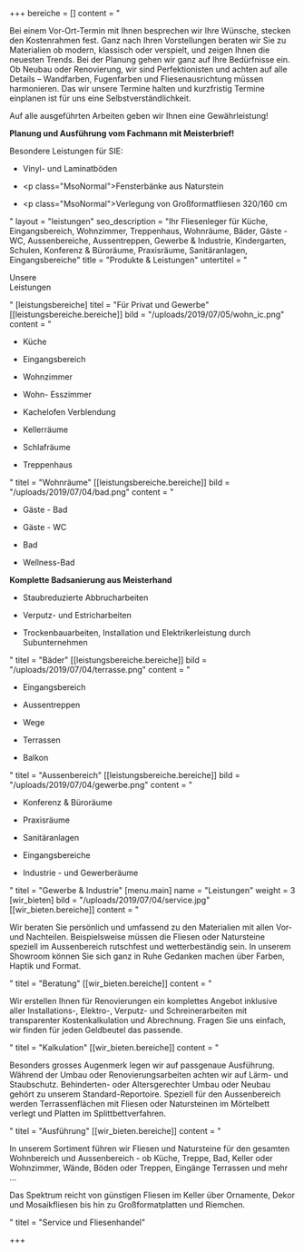 +++
bereiche = []
content = "<p>Bei einem Vor-Ort-Termin mit Ihnen besprechen wir Ihre Wünsche, stecken den Kostenrahmen fest. Ganz nach Ihren Vorstellungen beraten wir Sie zu Materialien ob modern, klassisch oder verspielt, und zeigen Ihnen die neuesten Trends. Bei der Planung gehen wir ganz auf Ihre Bedürfnisse ein. Ob Neubau oder Renovierung, wir sind Perfektionisten und achten auf alle Details – Wandfarben, Fugenfarben und Fliesenausrichtung müssen harmonieren. Das wir unsere Termine halten und kurzfristig Termine einplanen ist für uns eine Selbstverständlichkeit.</p><p>Auf alle ausgeführten Arbeiten geben wir Ihnen eine Gewährleistung!</p><p><strong>Planung und Ausführung vom Fachmann mit Meisterbrief!</strong></p><p>Besondere Leistungen für SIE:</p><ul><li><p>Vinyl- und Laminatböden</p></li><li><p class=\"MsoNormal\">Fensterbänke aus Naturstein</p></li><li><p class=\"MsoNormal\">Verlegung von Großformatfliesen 320/160 cm</p></li></ul>"
layout = "leistungen"
seo_description = "Ihr Fliesenleger für Küche, Eingangsbereich, Wohnzimmer, Treppenhaus, Wohnräume, Bäder, Gäste - WC, Aussenbereiche, Aussentreppen, Gewerbe & Industrie, Kindergarten, Schulen,  Konferenz & Büroräume, Praxisräume, Sanitäranlagen, Eingangsbereiche"
title = "Produkte & Leistungen"
untertitel = "<p>Unsere<br>Leistungen</p>"
[leistungsbereiche]
titel = "Für Privat und Gewerbe"
[[leistungsbereiche.bereiche]]
bild = "/uploads/2019/07/05/wohn_ic.png"
content = "<ul><li><p>Küche</p></li><li><p>Eingangsbereich</p></li><li><p>Wohnzimmer</p></li><li><p>Wohn- Esszimmer</p></li><li><p>Kachelofen Verblendung</p></li><li><p>Kellerräume</p></li><li><p>Schlafräume</p></li><li><p>Treppenhaus</p></li></ul>"
titel = "Wohnräume"
[[leistungsbereiche.bereiche]]
bild = "/uploads/2019/07/04/bad.png"
content = "<ul><li><p>Gäste - Bad</p></li><li><p>Gäste - WC</p></li><li><p>Bad</p></li><li><p>Wellness-Bad</p></li></ul><p><strong>Komplette Badsanierung aus Meisterhand</strong></p><ul><li><p>Staubreduzierte Abbrucharbeiten</p></li><li><p>Verputz- und Estricharbeiten</p></li><li><p>Trockenbauarbeiten, Installation und Elektrikerleistung durch Subunternehmen</p></li></ul>"
titel = "Bäder"
[[leistungsbereiche.bereiche]]
bild = "/uploads/2019/07/04/terrasse.png"
content = "<ul><li><p>Eingangsbereich</p></li><li><p>Aussentreppen</p></li><li><p>Wege </p></li><li><p>Terrassen</p></li><li><p>Balkon</p></li></ul>"
titel = "Aussenbereich"
[[leistungsbereiche.bereiche]]
bild = "/uploads/2019/07/04/gewerbe.png"
content = "<ul><li><p>Konferenz &amp; Büroräume</p></li><li><p>Praxisräume</p></li><li><p>Sanitäranlagen</p></li><li><p>Eingangsbereiche</p></li><li><p>Industrie - und Gewerberäume</p></li></ul>"
titel = "Gewerbe & Industrie"
[menu.main]
name = "Leistungen"
weight = 3
[wir_bieten]
bild = "/uploads/2019/07/04/service.jpg"
[[wir_bieten.bereiche]]
content = "<p>Wir beraten Sie persönlich und umfassend zu den Materialien mit allen Vor- und Nachteilen. Beispielsweise müssen die Fliesen oder Natursteine speziell im Aussenbereich rutschfest und wetterbeständig sein. In unserem Showroom können Sie sich ganz in Ruhe Gedanken machen über Farben, Haptik und Format.</p>"
titel = "Beratung"
[[wir_bieten.bereiche]]
content = "<p>Wir erstellen Ihnen für Renovierungen ein komplettes Angebot inklusive aller Installations-, Elektro-, Verputz- und Schreinerarbeiten mit transparenter Kostenkalkulation und Abrechnung. Fragen Sie uns einfach, wir finden für jeden Geldbeutel das passende.</p>"
titel = "Kalkulation"
[[wir_bieten.bereiche]]
content = "<p>Besonders grosses Augenmerk legen wir auf passgenaue Ausführung. Während der Umbau oder Renovierungsarbeiten achten wir auf Lärm- und Staubschutz. Behinderten- oder Altersgerechter Umbau oder Neubau gehört zu unserem Standard-Reportoire. Speziell für den Aussenbereich werden Terrassenflächen mit Fliesen oder Natursteinen im Mörtelbett verlegt und Platten im Splittbettverfahren.</p>"
titel = "Ausführung"
[[wir_bieten.bereiche]]
content = "<p>In unserem Sortiment führen wir Fliesen und Natursteine für den gesamten Wohnbereich und Aussenbereich - ob Küche, Treppe, Bad, Keller oder Wohnzimmer, Wände, Böden oder Treppen, Eingänge Terrassen und mehr ...</p><p>Das Spektrum reicht von günstigen Fliesen im Keller über Ornamente, Dekor und Mosaikfliesen bis hin zu Großformatplatten und Riemchen.</p>"
titel = "Service und Fliesenhandel"

+++
